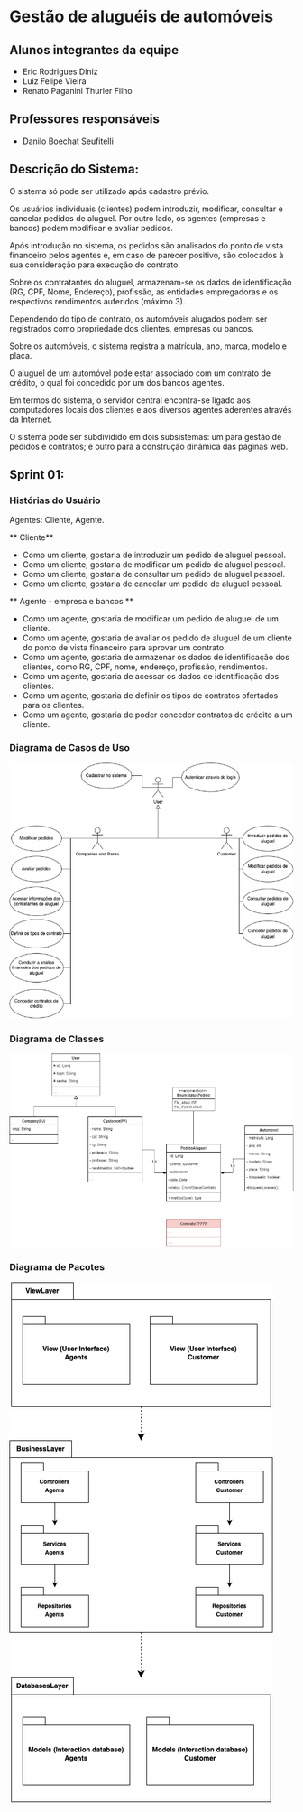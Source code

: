 # Gestão de aluguéis de automóveis

## Alunos integrantes da equipe

* Eric Rodrigues Diniz
* Luiz Felipe Vieira
* Renato Paganini Thurler Filho

## Professores responsáveis

* Danilo Boechat Seufitelli

## Descrição do Sistema:
O sistema só pode ser utilizado após cadastro prévio.

Os usuários individuais (clientes) podem introduzir, modificar, consultar e cancelar pedidos de aluguel. Por outro lado, os agentes (empresas e bancos) podem modificar e avaliar pedidos.

Após introdução no sistema, os pedidos são analisados do ponto de vista financeiro pelos agentes e, em caso de parecer positivo, são colocados à sua consideração para execução do contrato.

Sobre os contratantes do aluguel, armazenam-se os dados de identificação (RG, CPF, Nome, Endereço), profissão, as entidades empregadoras e os respectivos rendimentos auferidos (máximo 3).

Dependendo do tipo de contrato, os automóveis alugados podem ser registrados como propriedade dos clientes, empresas ou bancos.

Sobre os automóveis, o sistema registra a matrícula, ano, marca, modelo e placa.

O aluguel de um automóvel pode estar associado com um contrato de crédito, o qual foi concedido por um dos bancos agentes.

Em termos do sistema, o servidor central encontra-se ligado aos computadores locais dos clientes e aos diversos agentes aderentes através da Internet.

O sistema pode ser subdividido em dois subsistemas: um para gestão de pedidos e contratos; e outro para a construção dinâmica das páginas web.

## Sprint 01:

###  Histórias do Usuário


Agentes: Cliente, Agente.


** Cliente**
- Como um cliente, gostaria de introduzir um pedido de aluguel pessoal.
- Como um cliente, gostaria de modificar um pedido de aluguel pessoal.
- Como um cliente, gostaria de consultar um pedido de aluguel pessoal.
- Como um cliente, gostaria de cancelar um pedido de aluguel pessoal.


** Agente - empresa e bancos **
- Como um agente, gostaria de modificar um pedido de aluguel de um cliente.
- Como um agente, gostaria de avaliar os pedido de aluguel de um cliente do ponto de vista financeiro para aprovar um contrato.
- Como um agente, gostaria de armazenar os dados de identificação dos clientes, como RG, CPF, nome, endereço, profissão, rendimentos.
- Como um agente, gostaria de acessar os dados de identificação dos clientes.
- Como um agente, gostaria de definir os tipos de contratos ofertados para os clientes.
- Como um agente, gostaria de poder conceder contratos de crédito a um cliente.

### Diagrama de Casos de Uso
![Diagrama de cado de uso](./Projeto/DCU.png)

### Diagrama de Classes
![Diagrama de classe](./Projeto/DiagramaClasse.jpg)
### Diagrama de Pacotes
![Diagrama de pacotes](./Projeto/Pacote-v3.png)